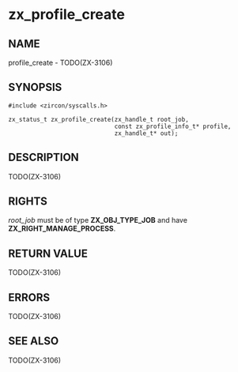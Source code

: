 # zx_profile_create

## NAME

<!-- Updated by update-docs-from-abigen, do not edit. -->

profile_create - TODO(ZX-3106)

## SYNOPSIS

<!-- Updated by update-docs-from-abigen, do not edit. -->

```
#include <zircon/syscalls.h>

zx_status_t zx_profile_create(zx_handle_t root_job,
                              const zx_profile_info_t* profile,
                              zx_handle_t* out);
```

## DESCRIPTION

TODO(ZX-3106)

## RIGHTS

<!-- Updated by update-docs-from-abigen, do not edit. -->

*root_job* must be of type **ZX_OBJ_TYPE_JOB** and have **ZX_RIGHT_MANAGE_PROCESS**.

## RETURN VALUE

TODO(ZX-3106)

## ERRORS

TODO(ZX-3106)

## SEE ALSO

TODO(ZX-3106)
